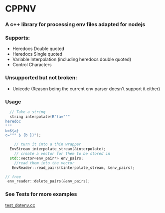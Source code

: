 # CPPNV

### A c++ library for processing env files adapted for nodejs

### Supports:

* Heredocs Double quoted
* Heredocs Single quoted
* Variable Interpolation (including heredocs double quoted)
* Control Characters

### Unsupported but not broken:

* Unicode (Reason being the current env parser doesn't support it either)

### Usage

<!--lint disable fenced-code-flag remark-lint-->

```c++
  // Take a string
  string interpolate(R"(a="""
heredoc
"""
b=${a}
c=""" $ {b })");

    // turn it into a thin wrapper
  EnvStream interpolate_stream(&interpolate);
    // create a vector for them to be stored in
  std::vector<env_pair*> env_pairs;
    //read them into the vector
   EnvReader::read_pairs(&interpolate_stream, &env_pairs);

// free
 env_reader::delete_pairs(&env_pairs);

```

### See Tests for more examples

<!--lint disable nodejs-links remark-lint-->

[test\_dotenv.cc](..%2F..%2Ftest%2Fcctest%2Ftest_dotenv.cc)
